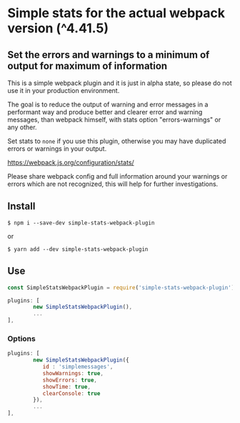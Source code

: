 # Simple stats for the actual webpack version (^4.41.5)
## Set the errors and warnings to a minimum of output for maximum of information

This is a simple webpack plugin and it is just in alpha state, 
so please do not use it in your production environment.

The goal is to reduce the output of warning and error messages in a performant 
way and produce better and clearer error and warning messages, than webpack himself, 
with stats option "errors-warnings" or any other.

Set stats to `none` if you use this plugin, 
otherwise you may have duplicated errors or warnings in your output.

https://webpack.js.org/configuration/stats/

Please share webpack config and full information around 
your warnings or errors which are not recognized, 
this will help for further investigations.

## Install
```npm
$ npm i --save-dev simple-stats-webpack-plugin
```
or
```yarn
$ yarn add --dev simple-stats-webpack-plugin
```

## Use

```js
const SimpleStatsWebpackPlugin = require('simple-stats-webpack-plugin');
```

```js
plugins: [
        new SimpleStatsWebpackPlugin(),
        ...
],
```
### Options

```javascript
plugins: [
        new SimpleStatsWebpackPlugin({
           id : 'simplemessages', 
           showWarnings: true,
           showErrors: true,
           showTime: true,
           clearConsole: true
        }),
        ...
],
```